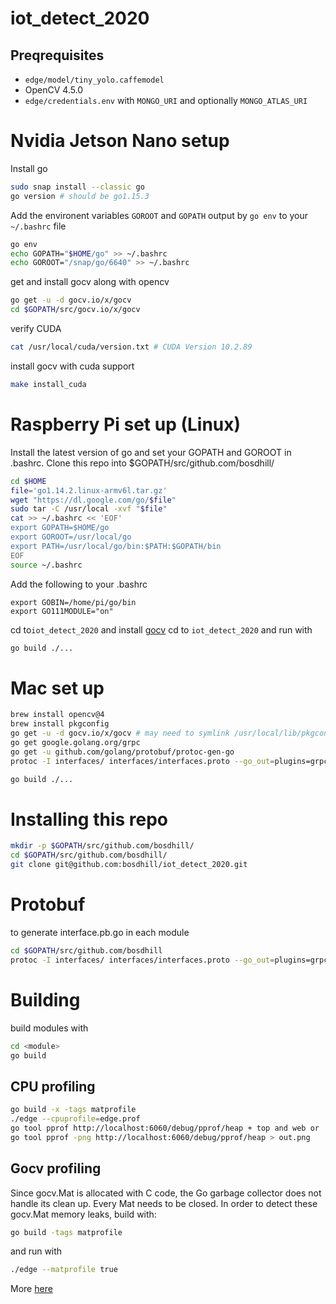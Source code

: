 # iot_detect_2020


## Preqrequisites
- `edge/model/tiny_yolo.caffemodel`
- OpenCV 4.5.0
- `edge/credentials.env` with `MONGO_URI` and optionally `MONGO_ATLAS_URI` 

# Nvidia Jetson Nano setup
Install go

``` sh
sudo snap install --classic go
go version # should be go1.15.3
```

Add the environent variables `GOROOT` and `GOPATH` output by `go env` to your `~/.bashrc` file

``` sh
go env
echo GOPATH="$HOME/go" >> ~/.bashrc
echo GOROOT="/snap/go/6640" >> ~/.bashrc
```

get and install gocv along with opencv

``` sh
go get -u -d gocv.io/x/gocv
cd $GOPATH/src/gocv.io/x/gocv
```
verify CUDA

``` sh
cat /usr/local/cuda/version.txt # CUDA Version 10.2.89
```
install gocv with cuda support

``` sh
make install_cuda
```


# Raspberry Pi set up (Linux)

Install the latest version of go and set your GOPATH and GOROOT in .bashrc. Clone this repo into $GOPATH/src/github.com/bosdhill/

``` sh
cd $HOME
file='go1.14.2.linux-armv6l.tar.gz'
wget "https://dl.google.com/go/$file"
sudo tar -C /usr/local -xvf "$file"
cat >> ~/.bashrc << 'EOF'
export GOPATH=$HOME/go
export GOROOT=/usr/local/go
export PATH=/usr/local/go/bin:$PATH:$GOPATH/bin
EOF
source ~/.bashrc
```

Add the following to your .bashrc

```
export GOBIN=/home/pi/go/bin
export GO111MODULE="on"
```

cd to`iot_detect_2020` and install [gocv](https://gocv.io/getting-started/linux/)
cd to `iot_detect_2020` and run with

``` sh
go build ./...
```

# Mac set up
``` sh
brew install opencv@4
brew install pkgconfig
go get -u -d gocv.io/x/gocv # may need to symlink /usr/local/lib/pkgconfig/opencv4.pc
go get google.golang.org/grpc
go get -u github.com/golang/protobuf/protoc-gen-go
protoc -I interfaces/ interfaces/interfaces.proto --go_out=plugins=grpc:interfaces

go build ./...
```


# Installing this repo
``` sh
mkdir -p $GOPATH/src/github.com/bosdhill/
cd $GOPATH/src/github.com/bosdhill/
git clone git@github.com:bosdhill/iot_detect_2020.git
```

# Protobuf
to generate interface.pb.go in each module
``` sh
cd $GOPATH/src/github.com/bosdhill
protoc -I interfaces/ interfaces/interfaces.proto --go_out=plugins=grpc:interfaces
```

# Building

build modules with
``` sh
cd <module>
go build
```

## CPU profiling
``` sh
go build -x -tags matprofile
./edge --cpuprofile=edge.prof
go tool pprof http://localhost:6060/debug/pprof/heap + top and web or
go tool pprof -png http://localhost:6060/debug/pprof/heap > out.png
```

## Gocv profiling
Since gocv.Mat is allocated with C code, the Go garbage collector does not handle its clean up. Every Mat needs to be closed. 
In order to detect these gocv.Mat memory leaks, build with:
```sh
go build -tags matprofile
```
and run with
```sh
./edge --matprofile true
```
More [here](https://gocv.io/blog/2018-11-28-opencv-4-support-and-custom-profiling/)
